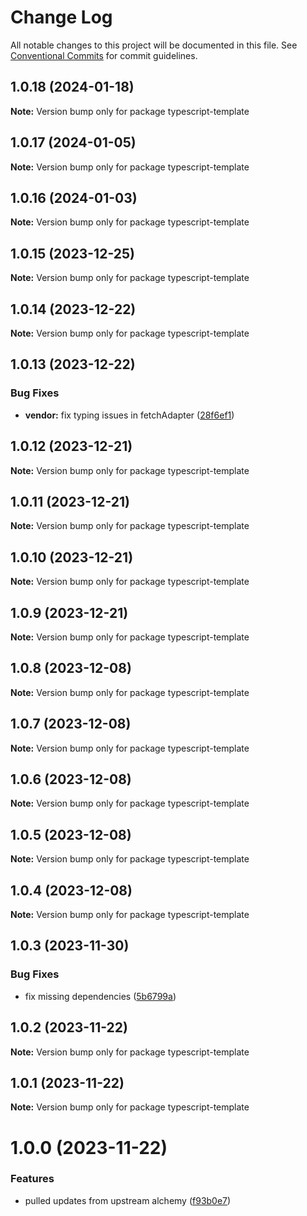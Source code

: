 # Change Log

All notable changes to this project will be documented in this file.
See [Conventional Commits](https://conventionalcommits.org) for commit guidelines.

## 1.0.18 (2024-01-18)

**Note:** Version bump only for package typescript-template

## 1.0.17 (2024-01-05)

**Note:** Version bump only for package typescript-template

## 1.0.16 (2024-01-03)

**Note:** Version bump only for package typescript-template

## 1.0.15 (2023-12-25)

**Note:** Version bump only for package typescript-template

## 1.0.14 (2023-12-22)

**Note:** Version bump only for package typescript-template

## 1.0.13 (2023-12-22)

### Bug Fixes

- **vendor:** fix typing issues in fetchAdapter ([28f6ef1](https://github.com/b2network/aa-sdk/commit/28f6ef134f723881e5fb5aa80fde5aea3282fc78))

## 1.0.12 (2023-12-21)

**Note:** Version bump only for package typescript-template

## 1.0.11 (2023-12-21)

**Note:** Version bump only for package typescript-template

## 1.0.10 (2023-12-21)

**Note:** Version bump only for package typescript-template

## 1.0.9 (2023-12-21)

**Note:** Version bump only for package typescript-template

## 1.0.8 (2023-12-08)

**Note:** Version bump only for package typescript-template

## 1.0.7 (2023-12-08)

**Note:** Version bump only for package typescript-template

## 1.0.6 (2023-12-08)

**Note:** Version bump only for package typescript-template

## 1.0.5 (2023-12-08)

**Note:** Version bump only for package typescript-template

## 1.0.4 (2023-12-08)

**Note:** Version bump only for package typescript-template

## 1.0.3 (2023-11-30)

### Bug Fixes

- fix missing dependencies ([5b6799a](https://github.com/b2network/aa-sdk/commit/5b6799ae42650dc48c176cfdab27b464ccdbc45b))

## 1.0.2 (2023-11-22)

**Note:** Version bump only for package typescript-template

## 1.0.1 (2023-11-22)

**Note:** Version bump only for package typescript-template

# 1.0.0 (2023-11-22)

### Features

- pulled updates from upstream alchemy ([f93b0e7](https://b2network/commits/f93b0e725d66ec57ff2e012169a60e52b9b334c7))
